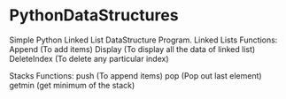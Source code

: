 # PythonDataStructures
Simple Python Linked List DataStructure Program.
Linked Lists
Functions:
  Append (To add items)
  Display (To display all the data of linked list)
  DeleteIndex (To delete any particular index)

Stacks
Functions:
  push   (To append items)
  pop    (Pop out last element)
  getmin (get minimum of the stack)
